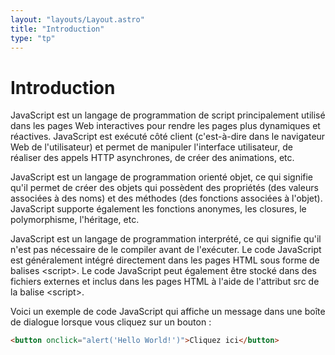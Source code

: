 ```yaml
---
layout: "layouts/Layout.astro"
title: "Introduction"
type: "tp"
---
```


# Introduction

JavaScript est un langage de programmation de script principalement
utilisé dans les pages Web interactives pour rendre les pages plus
dynamiques et réactives. JavaScript est exécuté côté client
(c'est-à-dire dans le navigateur Web de l'utilisateur) et permet de
manipuler l'interface utilisateur, de réaliser des appels HTTP
asynchrones, de créer des animations, etc.

JavaScript est un langage de programmation orienté objet, ce qui
signifie qu'il permet de créer des objets qui possèdent des propriétés
(des valeurs associées à des noms) et des méthodes (des fonctions
associées à l'objet). JavaScript supporte également les fonctions
anonymes, les closures, le polymorphisme, l'héritage, etc.

JavaScript est un langage de programmation interprété, ce qui signifie
qu'il n'est pas nécessaire de le compiler avant de l'exécuter. Le code
JavaScript est généralement intégré directement dans les pages HTML sous
forme de balises &lt;script&gt;. Le code JavaScript peut également être
stocké dans des fichiers externes et inclus dans les pages HTML à l'aide
de l'attribut src de la balise &lt;script&gt;.

Voici un exemple de code JavaScript qui affiche un message dans une
boîte de dialogue lorsque vous cliquez sur un bouton :

```html
<button onclick="alert('Hello World!')">Cliquez ici</button>
```
